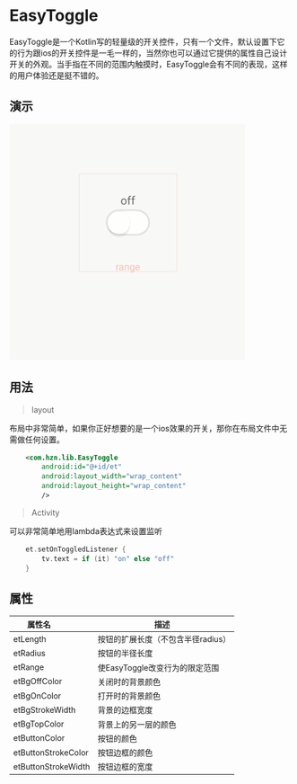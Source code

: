 # EasyToggle
EasyToggle是一个Kotlin写的轻量级的开关控件，只有一个文件，默认设置下它的行为跟ios的开关控件是一毛一样的，当然你也可以通过它提供的属性自己设计开关的外观。当手指在不同的范围内触摸时，EasyToggle会有不同的表现，这样的用户体验还是挺不错的。

## 演示
![easytoggle](https://github.com/huzenan/EasyToggle/blob/master/screeshots/easytoggle.gif) 

## 用法
>layout

布局中非常简单，如果你正好想要的是一个ios效果的开关，那你在布局文件中无需做任何设置。
```xml
    <com.hzn.lib.EasyToggle
        android:id="@+id/et"
        android:layout_width="wrap_content"
        android:layout_height="wrap_content"
        />
```
>Activity

可以非常简单地用lambda表达式来设置监听
```kotlin
    et.setOnToggledListener {
        tv.text = if (it) "on" else "off"
    }
```

## 属性
| 属性名               | 描述           |
| ------------------- | ------------- |
| etLength            | 按钮的扩展长度（不包含半径radius） |
| etRadius            | 按钮的半径长度 |
| etRange             | 使EasyToggle改变行为的限定范围 |
| etBgOffColor        | 关闭时的背景颜色 |
| etBgOnColor         | 打开时的背景颜色 |
| etBgStrokeWidth     | 背景的边框宽度 |
| etBgTopColor        | 背景上的另一层的颜色 |
| etButtonColor       | 按钮的颜色 |
| etButtonStrokeColor | 按钮边框的颜色 |
| etButtonStrokeWidth | 按钮边框的宽度 |
